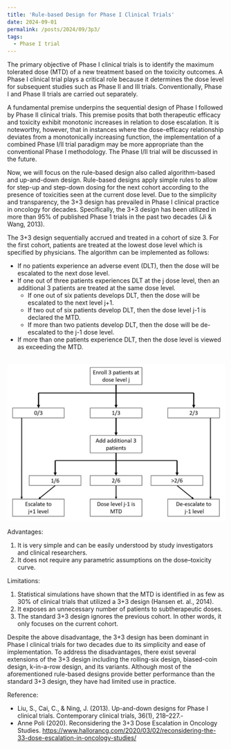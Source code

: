 ```yaml
---
title: 'Rule-based Design for Phase I Clinical Trials'
date: 2024-09-01
permalink: /posts/2024/09/3p3/
tags:
  - Phase I trial
---
```


The primary objective of Phase I clinical trials is to identify the maximum tolerated dose (MTD) of a new treatment based on the toxicity outcomes. A Phase I clinical trial plays a critical role because it determines the dose level for subsequent studies such as Phase II and III trials. Conventionally, Phase I and Phase II trials are carried out separately.

A fundamental premise underpins the sequential design of Phase I followed by Phase II clinical trials. This premise posits that both therapeutic efficacy and toxicity exhibit monotonic increases in relation to dose escalation. It is noteworthy, however, that in instances where the dose-efficacy relationship deviates from a monotonically increasing function, the implementation of a combined Phase I/II trial paradigm may be more appropriate than the conventional Phase I methodology. The Phase I/II trial will be discussed in the future.

Now, we will focus on the rule-based design also called algorithm-based and up-and-down design. Rule-based designs apply simple rules to allow for step-up and step-down dosing for the next cohort according to the presence of toxicities seen at the current dose level. Due to the simplicity and transparency, the 3+3 design has prevailed in Phase I clinical practice in oncology for decades. Specifically, the 3+3 design has been utilized in more than 95% of published Phase 1 trials in the past two decades (Ji & Wang, 2013).

The 3+3 design sequentially accrued and treated in a cohort of size 3. For the first cohort, patients are treated at the lowest dose level which is specified by physicians. The algorithm can be implemented as follows:
- If no patients experience an adverse event (DLT), then the dose will be escalated to the next dose level.
- If one out of three patients experiences DLT at the j dose level, then an additional 3 patients are treated at the same dose level.
  - If one out of six patients develops DLT, then the dose will be escalated to the next level j+1.
  - If two out of six patients develop DLT, then the dose level j-1 is declared the MTD.
  - If more than two patients develop DLT, then the dose will be de-escalated to the j-1 dose level.
- If more than one patients experience DLT, then the dose level is viewed as exceeding the MTD.

<br/><img src='/images/3p3_design.jpeg'>

Advantages:
1. It is very simple and can be easily understood by study investigators and clinical researchers.
2. It does not require any parametric assumptions on the dose–toxicity curve.

Limitations:
1. Statistical simulations have shown that the MTD is identified in as few as 30% of clinical trials that utilized a 3+3 design (Hansen et. al., 2014).
2. It exposes an unnecessary number of patients to subtherapeutic doses.
3. The standard 3+3 design ignores the previous cohort. In other words, it only focuses on the current cohort.

Despite the above disadvantage, the 3+3 design has been dominant in Phase I clinical trials for two decades due to its simplicity and ease of implementation. To address the disadvantages, there exist several extensions of the 3+3 design including the rolling-six design, biased-coin design, k-in-a-row design, and its variants. Although most of the aforementioned rule-based designs provide better performance than the standard 3+3 design, they have had limited use in practice.

Reference:
- Liu, S., Cai, C., & Ning, J. (2013). Up-and-down designs for Phase I clinical trials. Contemporary clinical trials, 36(1), 218–227.-
- Anne Poli (2020). Reconsidering the 3+3 Dose Escalation in Oncology Studies. https://www.hallorancg.com/2020/03/02/reconsidering-the-33-dose-escalation-in-oncology-studies/
